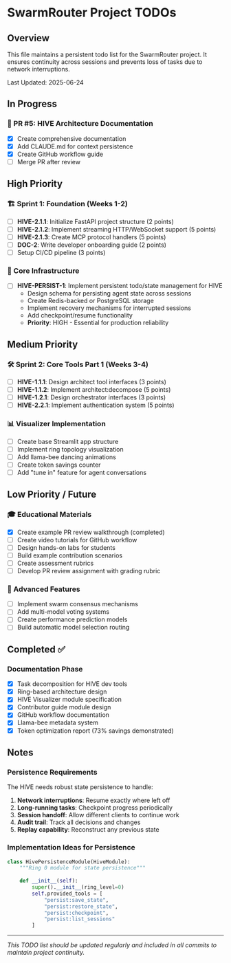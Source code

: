 # SwarmRouter Project TODOs

## Overview
This file maintains a persistent todo list for the SwarmRouter project. It ensures continuity across sessions and prevents loss of tasks due to network interruptions.

Last Updated: 2025-06-24

## In Progress

### 🔄 PR #5: HIVE Architecture Documentation
- [x] Create comprehensive documentation
- [x] Add CLAUDE.md for context persistence
- [x] Create GitHub workflow guide
- [ ] Merge PR after review

## High Priority

### 🏗️ Sprint 1: Foundation (Weeks 1-2)
- [ ] **HIVE-2.1.1**: Initialize FastAPI project structure (2 points)
- [ ] **HIVE-2.1.2**: Implement streaming HTTP/WebSocket support (5 points)
- [ ] **HIVE-2.1.3**: Create MCP protocol handlers (5 points)
- [ ] **DOC-2**: Write developer onboarding guide (2 points)
- [ ] Setup CI/CD pipeline (3 points)

### 🔧 Core Infrastructure
- [ ] **HIVE-PERSIST-1**: Implement persistent todo/state management for HIVE
  - Design schema for persisting agent state across sessions
  - Create Redis-backed or PostgreSQL storage
  - Implement recovery mechanisms for interrupted sessions
  - Add checkpoint/resume functionality
  - **Priority**: HIGH - Essential for production reliability

## Medium Priority

### 🛠️ Sprint 2: Core Tools Part 1 (Weeks 3-4)
- [ ] **HIVE-1.1.1**: Design architect tool interfaces (3 points)
- [ ] **HIVE-1.1.2**: Implement architect:decompose (5 points)
- [ ] **HIVE-1.2.1**: Design orchestrator interfaces (3 points)
- [ ] **HIVE-2.2.1**: Implement authentication system (5 points)

### 📊 Visualizer Implementation
- [ ] Create base Streamlit app structure
- [ ] Implement ring topology visualization
- [ ] Add llama-bee dancing animations
- [ ] Create token savings counter
- [ ] Add "tune in" feature for agent conversations

## Low Priority / Future

### 🎓 Educational Materials
- [x] Create example PR review walkthrough (completed)
- [ ] Create video tutorials for GitHub workflow
- [ ] Design hands-on labs for students
- [ ] Build example contribution scenarios
- [ ] Create assessment rubrics
- [ ] Develop PR review assignment with grading rubric

### 🔮 Advanced Features
- [ ] Implement swarm consensus mechanisms
- [ ] Add multi-model voting systems
- [ ] Create performance prediction models
- [ ] Build automatic model selection routing

## Completed ✅

### Documentation Phase
- [x] Task decomposition for HIVE dev tools
- [x] Ring-based architecture design
- [x] HIVE Visualizer module specification
- [x] Contributor guide module design
- [x] GitHub workflow documentation
- [x] Llama-bee metadata system
- [x] Token optimization report (73% savings demonstrated)

## Notes

### Persistence Requirements
The HIVE needs robust state persistence to handle:
1. **Network interruptions**: Resume exactly where left off
2. **Long-running tasks**: Checkpoint progress periodically
3. **Session handoff**: Allow different clients to continue work
4. **Audit trail**: Track all decisions and changes
5. **Replay capability**: Reconstruct any previous state

### Implementation Ideas for Persistence
```python
class HivePersistenceModule(HiveModule):
    """Ring 0 module for state persistence"""
    
    def __init__(self):
        super().__init__(ring_level=0)
        self.provided_tools = [
            "persist:save_state",
            "persist:restore_state",
            "persist:checkpoint",
            "persist:list_sessions"
        ]
```

---

*This TODO list should be updated regularly and included in all commits to maintain project continuity.*